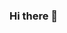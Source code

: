 ### Hi there 👋

<!--
**Abdulbasit-123/Abdulbasit-123** is a ✨ _special_ ✨ repository because its `README.md` (this file) appears on your GitHub profile.

Here are some ideas to get you started:

- 🔭I’m currently working on acquiring WordPress and potentially product design also
🌱 I’m currently exploring Fullstack Web Development,
💬 Ask me about anything🌚,
📫 How to reach me: Email: bodundeabdulbasit802@gmail.com, Phone: +2347019998481,
😄 Pronouns: He/Him/His,
⚡ Fun fact: I love Gaming and Food.
